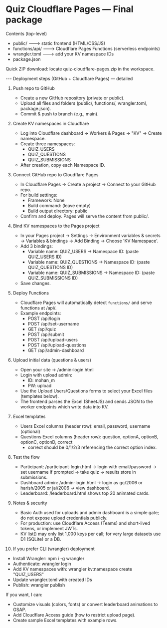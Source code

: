 Quiz Cloudflare Pages — Final package
====================================

Contents (top-level)
- public/                 ---> static frontend (HTML/CSS/JS)
- functions/api/          ---> Cloudflare Pages Functions (serverless endpoints)
- wrangler.toml           ---> add your KV namespace IDs
- package.json

Quick ZIP download: locate quiz-cloudflare-pages.zip in the workspace.

--- Deployment steps (GitHub + Cloudflare Pages) — detailed

1) Push repo to GitHub
   - Create a new GitHub repository (private or public).
   - Upload all files and folders (public/, functions/, wrangler.toml, package.json).
   - Commit & push to branch (e.g., main).

2) Create KV namespaces in Cloudflare
   - Log into Cloudflare dashboard -> Workers & Pages -> "KV" -> Create namespace.
   - Create three namespaces:
     - QUIZ_USERS
     - QUIZ_QUESTIONS
     - QUIZ_SUBMISSIONS
   - After creation, copy each Namespace ID.

3) Connect GitHub repo to Cloudflare Pages
   - In Cloudflare Pages -> Create a project -> Connect to your GitHub repo.
   - For build settings:
     - Framework: None
     - Build command: (leave empty)
     - Build output directory: public
   - Confirm and deploy. Pages will serve the content from public/.

4) Bind KV namespaces to the Pages project
   - In your Pages project -> Settings -> Environment variables & secrets -> Variables & bindings -> Add Binding -> Choose 'KV Namespace'.
   - Add 3 bindings:
     - Variable name: QUIZ_USERS        -> Namespace ID: (paste QUIZ_USERS ID)
     - Variable name: QUIZ_QUESTIONS    -> Namespace ID: (paste QUIZ_QUESTIONS ID)
     - Variable name: QUIZ_SUBMISSIONS  -> Namespace ID: (paste QUIZ_SUBMISSIONS ID)
   - Save changes.

5) Deploy Functions
   - Cloudflare Pages will automatically detect `functions/` and serve functions at /api/<filename>.
   - Example endpoints:
     - POST /api/login
     - POST /api/set-username
     - GET  /api/quiz
     - POST /api/submit
     - POST /api/upload-users
     - POST /api/upload-questions
     - GET  /api/admin-dashboard

6) Upload initial data (questions & users)
   - Open your site -> /admin-login.html
   - Login with upload admin:
     - ID: mohan_m
     - PW: upload
   - Use the Upload Users/Questions forms to select your Excel files (templates below).
   - The frontend parses the Excel (SheetJS) and sends JSON to the worker endpoints which write data into KV.

7) Excel templates
   - Users Excel columns (header row): email, password, username (optional)
   - Questions Excel columns (header row): question, optionA, optionB, optionC, optionD, correct
     - correct should be 0/1/2/3 referencing the correct option index.

8) Test the flow
   - Participant: /participant-login.html -> login with email/password -> set username if prompted -> take quiz -> results store in submissions.
   - Dashboard admin: /admin-login.html -> login as gc/2006 or harish/2005 or jai/2006 -> view dashboard.
   - Leaderboard: /leaderboard.html shows top 20 animated cards.

9) Notes & security
   - Basic Auth used for uploads and admin dashboard is a simple gate; do not expose upload credentials publicly.
   - For production: use Cloudflare Access (Teams) and short-lived tokens, or implement JWTs.
   - KV list() may only list 1,000 keys per call; for very large datasets use D1 (SQLite) or a DB.

10) If you prefer CLI (wrangler) deployment
   - Install Wrangler: npm i -g wrangler
   - Authenticate: wrangler login
   - Add KV namespaces with: wrangler kv:namespace create "QUIZ_USERS"
   - Update wrangler.toml with created IDs
   - Publish: wrangler publish

If you want, I can:
- Customize visuals (colors, fonts) or convert leaderboard animations to GSAP.
- Add Cloudflare Access guide (how to restrict upload page).
- Create sample Excel templates with example rows.

